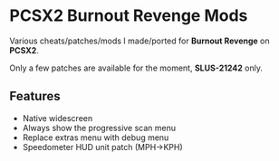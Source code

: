 # PCSX2 Burnout Revenge Mods

Various cheats/patches/mods I made/ported for **Burnout Revenge** on **PCSX2**.

Only a few patches are available for the moment, **SLUS-21242** only.

## Features
- Native widescreen
- Always show the progressive scan menu
- Replace extras menu with debug menu
- Speedometer HUD unit patch (MPH->KPH)
